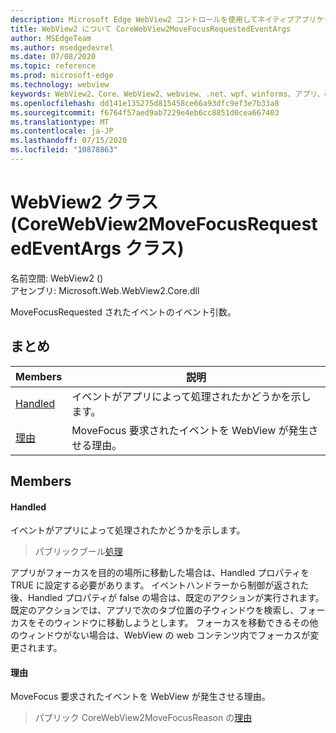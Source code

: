 ```yaml
---
description: Microsoft Edge WebView2 コントロールを使用してネイティブアプリケーションに web 技術 (HTML、CSS、JavaScript) を埋め込む
title: WebView2 について CoreWebView2MoveFocusRequestedEventArgs
author: MSEdgeTeam
ms.author: msedgedevrel
ms.date: 07/08/2020
ms.topic: reference
ms.prod: microsoft-edge
ms.technology: webview
keywords: WebView2、Core、WebView2、webview、.net、wpf、winforms、アプリ、edge、CoreWebView2、CoreWebView2Controller、browser control、edge html、Microsoft の WebView2。 CoreWebView2MoveFocusRequestedEventArgs。
ms.openlocfilehash: dd141e135275d815458ce66a93dfc9ef3e7b33a8
ms.sourcegitcommit: f6764f57aed9ab7229e4eb6cc8851d0cea667403
ms.translationtype: MT
ms.contentlocale: ja-JP
ms.lasthandoff: 07/15/2020
ms.locfileid: "10878863"
---
```

# WebView2 クラス (CoreWebView2MoveFocusRequestedEventArgs クラス) 

名前空間: WebView2 () \
アセンブリ: Microsoft.Web.WebView2.Core.dll

MoveFocusRequested されたイベントのイベント引数。

## まとめ

 Members                        | 説明
--------------------------------|---------------------------------------------
[Handled](#handled) | イベントがアプリによって処理されたかどうかを示します。
[理由](#reason) | MoveFocus 要求されたイベントを WebView が発生させる理由。

## Members

#### Handled 

イベントがアプリによって処理されたかどうかを示します。

> パブリックブール[処理](#handled)

アプリがフォーカスを目的の場所に移動した場合は、Handled プロパティを TRUE に設定する必要があります。 イベントハンドラーから制御が返された後、Handled プロパティが false の場合は、既定のアクションが実行されます。 既定のアクションでは、アプリで次のタブ位置の子ウィンドウを検索し、フォーカスをそのウィンドウに移動しようとします。 フォーカスを移動できるその他のウィンドウがない場合は、WebView の web コンテンツ内でフォーカスが変更されます。

#### 理由 

MoveFocus 要求されたイベントを WebView が発生させる理由。

> パブリック CoreWebView2MoveFocusReason の[理由](#reason)

